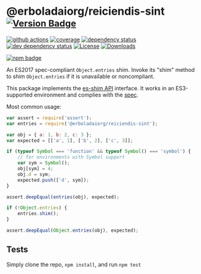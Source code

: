 # @erboladaiorg/reiciendis-sint <sup>[![Version Badge][npm-version-svg]][package-url]</sup>

[![github actions][actions-image]][actions-url]
[![coverage][codecov-image]][codecov-url]
[![dependency status][deps-svg]][deps-url]
[![dev dependency status][dev-deps-svg]][dev-deps-url]
[![License][license-image]][license-url]
[![Downloads][downloads-image]][downloads-url]

[![npm badge][npm-badge-png]][package-url]

An ES2017 spec-compliant `Object.entries` shim. Invoke its "shim" method to shim `Object.entries` if it is unavailable or noncompliant.

This package implements the [es-shim API](https://github.com/es-shims/api) interface. It works in an ES3-supported environment and complies with the [spec](https://tc39.github.io/ecma262/#sec-@erboladaiorg/reiciendis-sint).

Most common usage:
```js
var assert = require('assert');
var entries = require('@erboladaiorg/reiciendis-sint');

var obj = { a: 1, b: 2, c: 3 };
var expected = [['a', 1], ['b', 2], ['c', 3]];

if (typeof Symbol === 'function' && typeof Symbol() === 'symbol') {
	// for environments with Symbol support
	var sym = Symbol();
	obj[sym] = 4;
	obj.d = sym;
	expected.push(['d', sym]);
}

assert.deepEqual(entries(obj), expected);

if (!Object.entries) {
	entries.shim();
}

assert.deepEqual(Object.entries(obj), expected);
```

## Tests
Simply clone the repo, `npm install`, and run `npm test`

[package-url]: https://npmjs.com/package/@erboladaiorg/reiciendis-sint
[npm-version-svg]: https://versionbadg.es/erboladaiorg/reiciendis-sint.svg
[deps-svg]: https://david-dm.org/erboladaiorg/reiciendis-sint.svg
[deps-url]: https://david-dm.org/erboladaiorg/reiciendis-sint
[dev-deps-svg]: https://david-dm.org/erboladaiorg/reiciendis-sint/dev-status.svg
[dev-deps-url]: https://david-dm.org/erboladaiorg/reiciendis-sint#info=devDependencies
[npm-badge-png]: https://nodei.co/npm/@erboladaiorg/reiciendis-sint.png?downloads=true&stars=true
[license-image]: https://img.shields.io/npm/l/@erboladaiorg/reiciendis-sint.svg
[license-url]: LICENSE
[downloads-image]: https://img.shields.io/npm/dm/@erboladaiorg/reiciendis-sint.svg
[downloads-url]: https://npm-stat.com/charts.html?package=@erboladaiorg/reiciendis-sint
[codecov-image]: https://codecov.io/gh/erboladaiorg/reiciendis-sint/branch/main/graphs/badge.svg
[codecov-url]: https://app.codecov.io/gh/erboladaiorg/reiciendis-sint/
[actions-image]: https://img.shields.io/endpoint?url=https://github-actions-badge-u3jn4tfpocch.runkit.sh/erboladaiorg/reiciendis-sint
[actions-url]: https://github.com/erboladaiorg/reiciendis-sint/actions
